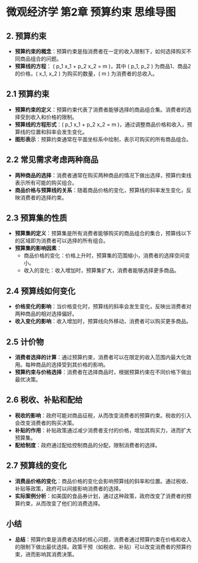 # 微观经济学 第2章 预算约束 思维导图

## 2. 预算约束
  - **预算约束的概念**：预算约束是指消费者在一定的收入限制下，如何选择购买不同商品组合的问题。
  - **预算线的方程**： \( p_1 x_1 + p_2 x_2 = m \)，其中 \( p_1, p_2 \) 为商品1、商品2的价格，\( x_1, x_2 \) 为购买的数量，\( m \) 为消费者的总收入。

## 2.1 预算约束
  - **预算约束的定义**：预算约束代表了消费者能够选择的商品组合集。消费者的选择受到收入和价格的限制。
  - **预算线的方程形式**：\( p_1 x_1 + p_2 x_2 = m \)，通过调整商品价格和收入，预算线的位置和斜率会发生变化。
  - **图形表示**：预算约束通常在平面坐标系中绘制，表示可购买的所有商品组合。

## 2.2 常见需求考虑两种商品
  - **两种商品的选择**：消费者通常在购买两种商品的情况下做出选择，预算约束线表示所有可能的购买组合。
  - **商品价格与预算线的关系**：随着商品价格的变化，预算线的斜率发生变化，反映消费者的选择约束。

## 2.3 预算集的性质
  - **预算集的定义**：预算集是所有消费者能够购买的商品组合的集合，预算线以下的区域即为消费者可以选择的所有组合。
  - **预算集的影响因素**：
    - 商品价格的变化：价格上升时，预算集的范围缩小，消费者的选择空间变小。
    - 收入的变化：收入增加时，预算集扩大，消费者能够选择更多商品。

## 2.4 预算线如何变化
  - **价格变化的影响**：当价格变化时，预算线的斜率会发生变化，反映出消费者对两种商品的相对选择偏好。
  - **收入变化的影响**：收入增加时，预算线向外移动，消费者可以购买更多商品。

## 2.5 计价物
  - **消费者选择的计算**：通过预算约束，消费者可以在限定的收入范围内最大化效用。每种商品的选择受到其价格的影响。
  - **预算约束与价格选择**：消费者在选择商品时，根据预算约束在不同价格下做出最优决策。

## 2.6 税收、补贴和配给
  - **税收的影响**：政府可能对商品征税，从而改变消费者的预算约束。税收的引入会改变消费者的购买决策。
  - **补贴的作用**：补贴政策通过减少消费者支付的价格，增加其购买力，进而扩大预算集。
  - **配给制度**：政府通过配给控制商品的分配，限制消费者的选择。

## 2.7 预算线的变化
  - **消费品价格的变化**：商品价格的变化会影响预算线的斜率和位置。通过税收、补贴等政策，政府可以间接影响消费者的选择。
  - **实际案例分析**：如美国的食品券计划，通过这种政策，政府改变了消费者的预算约束，从而改变了他们的消费选择。

## 小结
  - **总结**：预算约束是消费者选择的核心问题，消费者通过预算约束在价格和收入的限制下做出最优选择。政策干预（如税收、补贴）可以改变消费者的预算约束，进而影响其消费决策。
